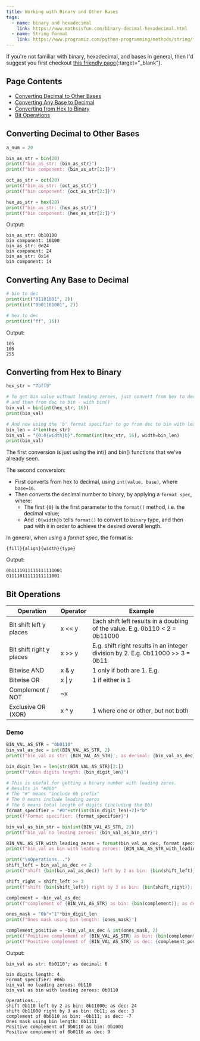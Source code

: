 ```yaml
---
title: Working with Binary and Other Bases
tags: 
  - name: binary and hexadecimal
    link: https://www.mathsisfun.com/binary-decimal-hexadecimal.html
  - name: String format
    link: https://www.programiz.com/python-programming/methods/string/format
---
```


If you're not familiar with binary, hexadecimal, and bases in general, then I'd suggest you first checkout [this friendly page](https://www.mathsisfun.com/binary-decimal-hexadecimal.html){:target="_blank"}.

## Page Contents

- [Converting Decimal to Other Bases](#converting-decimal-to-other-bases)
- [Converting Any Base to Decimal](#converting-any-base-to-decimal)
- [Converting from Hex to Binary](#converting-from-hex-to-binary)
- [Bit Operations](#bit-operations)

## Converting Decimal to Other Bases

```python
a_num = 20

bin_as_str = bin(20)
print(f"bin_as_str: {bin_as_str}")
print(f"bin component: {bin_as_str[2:]}")

oct_as_str = oct(20)
print(f"bin_as_str: {oct_as_str}")
print(f"bin component: {oct_as_str[2:]}")

hex_as_str = hex(20)
print(f"bin_as_str: {hex_as_str}")
print(f"bin component: {hex_as_str[2:]}")
```

Output:

```text
bin_as_str: 0b10100
bin component: 10100
bin_as_str: 0o24
bin component: 24
bin_as_str: 0x14
bin component: 14
```

## Converting Any Base to Decimal

```python
# bin to dec
print(int("01101001", 2))
print(int("0b01101001", 2))

# hex to dec
print(int("ff", 16))
```

Output:

```text
105
105
255
```

## Converting from Hex to Binary

```python
hex_str = "7bff9"

# To get bin value without leading zeroes, just convert from hex to dec - with int(),
# and then from dec to bin - with bin()
bin_val = bin(int(hex_str, 16))
print(bin_val)

# And now using the 'b' format specifier to go from dec to bin with leading zeroes
bin_len = 4*len(hex_str)
bin_val = "{0:0{width}b}".format(int(hex_str, 16), width=bin_len)
print(bin_val)
```

The first conversion is just using the int() and bin() functions that we've already seen.

The second conversion:

- First converts from hex to decimal, using `int(value, base)`, where `base=16`.
- Then converts the decimal number to binary, by applying a `format spec`, where:
  - The first `{0}` is the first parameter to the `format()` method, i.e. the decimal value;
  - And `:0{width}b` tells `format()` to convert to `binary` type, and then pad with `0` in order to achieve the desired overall length.

In general, when using a _format spec_, the format is:

```
{fill}{align}{width}{type}
```

Output:

```text
0b1111011111111111001
01111011111111111001
```

## Bit Operations

|Operation|Operator|Example|
|---------|--------|-------|
|Bit shift left y places|x << y|Each shift left results in a doubling of the value. E.g. 0b110 < 2 = 0b11000|
|Bit shift right y places|x >> y|E.g. shift right results in an integer division by 2. E.g. 0b11000 >> 3 = 0b11|
|Bitwise AND|x & y|1 only if both are 1. E.g. |
|Bitwise OR|x \| y|1 if either is 1|
|Complement / NOT|~x|
|Exclusive OR (XOR)|x ^ y|1 where one or other, but not both

### Demo

```python
BIN_VAL_AS_STR = "0b0110"
bin_val_as_dec = int(BIN_VAL_AS_STR, 2)
print(f"bin_val as str: {BIN_VAL_AS_STR}'; as decimal: {bin_val_as_dec}")

bin_digit_len = len(str(BIN_VAL_AS_STR)[2:])
print(f"\nbin digits length: {bin_digit_len}")

# This is useful for getting a binary number with leading zeros.
# Results in "#06b"
# The "#" means "include 0b prefix"
# The 0 means include leading zeros
# The 6 means total length of digits (including the 0b)
format_specifier = "#0"+str(int(bin_digit_len)+2)+"b"
print(f"Format specifier: {format_specifier}")

bin_val_as_bin_str = bin(int(BIN_VAL_AS_STR, 2))
print(f"bin_val no leading zeroes: {bin_val_as_bin_str}")

BIN_VAL_AS_STR_with_leading_zeros = format(bin_val_as_dec, format_specifier)
print(f"bin_val as bin with leading zeroes: {BIN_VAL_AS_STR_with_leading_zeros}")

print("\nOperations...")
shift_left = bin_val_as_dec << 2
print(f"shift {bin(bin_val_as_dec)} left by 2 as bin: {bin(shift_left)}; as dec: {shift_left}")

shift_right = shift_left >> 3
print(f"shift {bin(shift_left)} right by 3 as bin: {bin(shift_right)}; as dec: {shift_right}")

complement = ~bin_val_as_dec
print(f"complement of {BIN_VAL_AS_STR} as bin: {bin(complement)}; as dec: {complement}")

ones_mask = "0b"+"1"*bin_digit_len
print(f"Ones mask using bin length: {ones_mask}")

complement_positive = ~bin_val_as_dec & int(ones_mask, 2)
print(f"Positive complement of {BIN_VAL_AS_STR} as bin: {bin(complement_positive)}")
print(f"Positive complement of {BIN_VAL_AS_STR} as dec: {complement_positive}")
```

Output:

```text
bin_val as str: 0b0110'; as decimal: 6

bin digits length: 4
Format specifier: #06b
bin_val no leading zeroes: 0b110
bin_val as bin with leading zeroes: 0b0110

Operations...
shift 0b110 left by 2 as bin: 0b11000; as dec: 24
shift 0b11000 right by 3 as bin: 0b11; as dec: 3
complement of 0b0110 as bin: -0b111; as dec: -7
Ones mask using bin length: 0b1111
Positive complement of 0b0110 as bin: 0b1001
Positive complement of 0b0110 as dec: 9
```